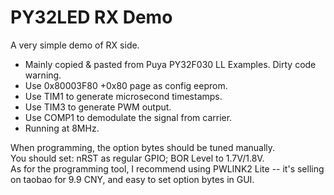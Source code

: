 # PY32LED RX Demo
A very simple demo of RX side.  
 - Mainly copied & pasted from Puya PY32F030 LL Examples. Dirty code warning. 
 - Use 0x80003F80 +0x80 page as config eeprom.
 - Use TIM1 to generate microsecond timestamps.
 - Use TIM3 to generate PWM output.
 - Use COMP1 to demodulate the signal from carrier.
 - Running at 8MHz.

When programming, the option bytes should be tuned manually.  
You should set: nRST as regular GPIO; BOR Level to 1.7V/1.8V.  
As for the programming tool, I recommend using PWLINK2 Lite -- it's selling on taobao for 9.9 CNY, and easy to set option bytes in GUI.
